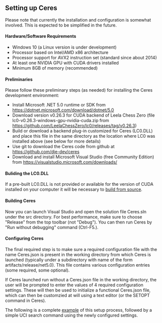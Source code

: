 ## Setting up Ceres

Please note that currently the installation and configuration is somewhat involved.
This is expected to be simplified in the future.

#### Hardware/Software Requirements
* Windows 10 (a Linux version is under development)
* Processor based on Intel/AMD x86 architecture
* Processor support for AVX2 instruction set (standard since about 2014)
* At least one NVIDIA GPU with CUDA drivers installed
* Minimum 8GB of memory (recommended)

#### Preliminaries
Please follow these preliminary steps (as needed) for installing the Ceres development environment:
* Install Microsoft .NET 5.0 runtime or SDK from https://dotnet.microsoft.com/download/dotnet/5.0
* Download version v0.26.3 for CUDA backend of Leela Chess Zero (file lc0-v0.26.3-windows-gpu-nvidia-cuda.zip
 from https://github.com/LeelaChessZero/lc0/releases/tag/v0.26.3)
* Build or download a backend plug-in customized for Ceres (LC0.DLL) and 
 place this file in the same directory as the location where LC0 was installed above (see below for more details)
* Use git to download the Ceres code from github at https://github.com/dje-dev/ceres
* Download and install Microsoft Visual Studio (free Community Edition) from https://visualstudio.microsoft.com/downloads/

#### Buliding the LC0.DLL
If a pre-built LC0.DLL is not provided or available for the
version of CUDA installed on your computer it will be necessary to 
[build from source](BuildDLL.md).


#### Building Ceres
Now you can launch Visual Studio and open the solution file Ceres.sln under the src directory. 
For best performance, make sure to choose "Release" from the top toolbar (not "Debug").
You can then run Ceres by "Run without debugging" command (Ctrl-F5.).


#### Configuring Ceres
The final required step is to make sure a required configuration file with 
the name Ceres.json is present in the working directory from which Ceres is
launched (typically under a subdirectory with name of the form artifacts/release/net5.0).
This file contains various configuration entries (some required, some optional).

If Ceres launched run without a Ceres.json file in the working directory,
the user will be prompted to enter the values of 4 required configuration settings.
These will then be used to initialize a functional Ceres.json file, which 
can then be customzied at will using a text editor (or the SETOPT command in Ceres).

The following is a complete [example](SetupExample.png) of this setup process, followed by a 
simple UCI search command using the newly configured settings.

